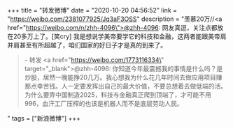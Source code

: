 +++
title = "转发微博"
date = "2020-10-20 04:56:52"
link = "https://weibo.com/2381077925/Jq3aF3OSS"
description = "羡慕20万//<a href=\"https://weibo.com/n/zhh-4096\">@zhh-4096</a>: 网友真逗，关注点都放在20多万上了。[笑cry] 我是想说学美帝要学它的科技和金融，这两者能跟美帝肩并肩甚至有所超越了，咱们国家的好日子才是真的到来了。<br><blockquote> - 转发 <a href=\"https://weibo.com/1773116334\" target=\"_blank\">@zhh-4096</a>: 你知道今年最震撼我的事情是什么吗？是炒股，居然一晚能挣20几万。我心想我为什么花几年时间去做应用项目赚那点幸苦钱。人一定要发挥出自己的最大价值，不要总想着去做低端的活。为什么要弄中国制造2025，科技与金融真正爬到顶端了，才可能不用996，血汗工厂压榨的也该是机器人而不是底层劳动人民。 </blockquote>"
tags = ["新浪微博"]
+++
